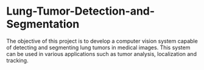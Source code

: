 # Lung-Tumor-Detection-and-Segmentation
The objective of this project is to develop a computer vision system capable of detecting and segmenting lung tumors in medical images. This system can be used in various applications such as tumor analysis, localization and tracking.
